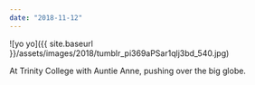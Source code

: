 ```yaml
---
date: "2018-11-12"
---
```


![yo yo]({{ site.baseurl }}/assets/images/2018/tumblr_pi369aPSar1qlj3bd_540.jpg)

At Trinity College with Auntie Anne, pushing over the big globe.
